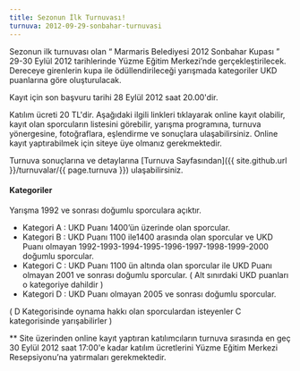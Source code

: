 ```yaml
---
title: Sezonun İlk Turnuvası!
turnuva: 2012-09-29-sonbahar-turnuvasi
---
```


Sezonun ilk turnuvası olan “ Marmaris Belediyesi 2012 Sonbahar Kupası ” 29-30 Eylül 2012 tarihlerinde Yüzme Eğitim Merkezi’nde gerçekleştirilecek. Dereceye girenlerin kupa ile ödüllendirileceği yarışmada kategoriler UKD puanlarına göre oluşturulacak.

Kayıt için son başvuru tarihi 28 Eylül 2012 saat 20.00'dir.

Katılım ücreti 20 TL'dir.
Aşağıdaki ilgili linkleri tıklayarak online kayıt olabilir, kayıt olan sporcuların listesini görebilir, yarışma programına, turnuva yönergesine, fotoğraflara, eşlendirme ve sonuçlara ulaşabilirsiniz. Online kayıt yaptırabilmek için siteye üye olmanız gerekmektedir.

Turnuva sonuçlarına ve detaylarına [Turnuva Sayfasından]({{ site.github.url }}/turnuvalar/{{ page.turnuva }}) ulaşabilirsiniz.

#### Kategoriler
Yarışma 1992 ve sonrası doğumlu sporculara açıktır.

* Kategori A : UKD Puanı 1400’ün üzerinde olan sporcular.
* Kategori B : UKD Puanı 1100 ile1400 arasında olan sporcular ve UKD Puanı olmayan 1992-1993-1994-1995-1996-1997-1998-1999-2000 doğumlu sporcular.
* Kategori C : UKD Puanı 1100 ün altında olan sporcular ile UKD Puanı olmayan 2001 ve sonrası doğumlu sporcular.
( Alt sınırdaki UKD puanları o kategoriye dahildir )
* Kategori D : UKD Puanı olmayan 2005 ve sonrası doğumlu sporcular.

( D Kategorisinde oynama hakkı olan sporculardan isteyenler C kategorisinde yarışabilirler )

** Site üzerinden online kayıt yaptıran katılımcıların turnuva sırasında en geç 30 Eylül 2012 saat 17:00'e kadar katılım ücretlerini Yüzme Eğitim Merkezi Resepsiyonu’na yatırmaları gerekmektedir.
